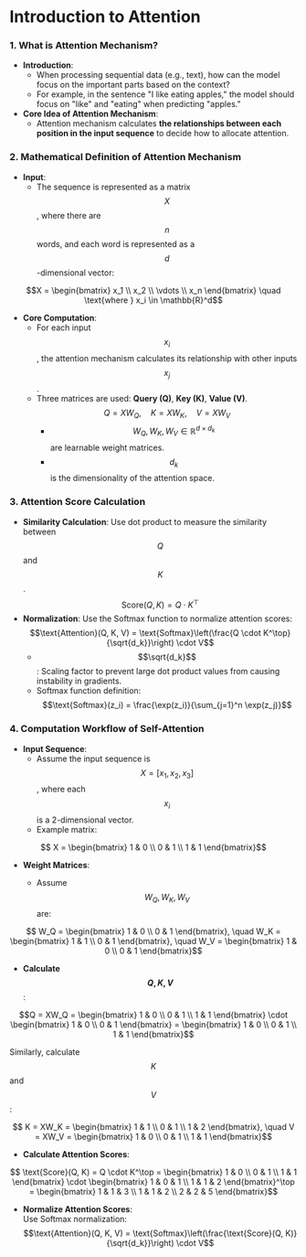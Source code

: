 # Introduction to Attention

### 1. What is Attention Mechanism?  
- **Introduction**:  
  - When processing sequential data (e.g., text), how can the model focus on the important parts based on the context?  
  - For example, in the sentence "I like eating apples," the model should focus on "like" and "eating" when predicting "apples."  
- **Core Idea of Attention Mechanism**:  
  - Attention mechanism calculates **the relationships between each position in the input sequence** to decide how to allocate attention.  

### 2. Mathematical Definition of Attention Mechanism  
- **Input**:  
  - The sequence is represented as a matrix $$X$$, where there are $$n$$ words, and each word is represented as a $$d$$-dimensional vector:  
```math
X = \begin{bmatrix} x_1 \\ x_2 \\ \vdots \\ x_n \end{bmatrix} \quad \text{where } x_i \in \mathbb{R}^d
```

- **Core Computation**:  
  - For each input $$x_i$$, the attention mechanism calculates its relationship with other inputs $$x_j$$.  
  - Three matrices are used: **Query (Q)**, **Key (K)**, **Value (V)**.  
    $$Q = XW_Q, \quad K = XW_K, \quad V = XW_V$$  
    - $$W_Q, W_K, W_V \in \mathbb{R}^{d \times d_k}$$ are learnable weight matrices.  
    - $$d_k$$ is the dimensionality of the attention space.  

### 3. Attention Score Calculation  
- **Similarity Calculation**: Use dot product to measure the similarity between $$Q$$ and $$K$$.  
  $$\text{Score}(Q, K) = Q \cdot K^\top$$  
- **Normalization**: Use the Softmax function to normalize attention scores:  
  $$\text{Attention}(Q, K, V) = \text{Softmax}\left(\frac{Q \cdot K^\top}{\sqrt{d_k}}\right) \cdot V$$  
  - $$\sqrt{d_k}$$: Scaling factor to prevent large dot product values from causing instability in gradients.  
  - Softmax function definition:  
    $$\text{Softmax}(z_i) = \frac{\exp(z_i)}{\sum_{j=1}^n \exp(z_j)}$$  

### 4. Computation Workflow of Self-Attention  
- **Input Sequence**:  
  - Assume the input sequence is $$X = [x_1, x_2, x_3]$$, where each $$x_i$$ is a 2-dimensional vector.  
  - Example matrix:  
```math
    X = \begin{bmatrix}  
    1 & 0 \\  
    0 & 1 \\  
    1 & 1  
    \end{bmatrix}
``` 
- **Weight Matrices**:


  - Assume $$W_Q, W_K, W_V$$ are:
```math
    W_Q = \begin{bmatrix}  
    1 & 0 \\  
    0 & 1  
    \end{bmatrix}, \quad  
    W_K = \begin{bmatrix}  
    1 & 1 \\  
    0 & 1  
    \end{bmatrix}, \quad  
    W_V = \begin{bmatrix}  
    1 & 0 \\  
    0 & 1  
    \end{bmatrix}
```

- **Calculate $$Q, K, V$$**:
```math
Q = XW_Q = \begin{bmatrix}  
  1 & 0 \\  
  0 & 1 \\  
  1 & 1  
  \end{bmatrix} \cdot  
  \begin{bmatrix}  
  1 & 0 \\  
  0 & 1  
  \end{bmatrix} =  
  \begin{bmatrix}  
  1 & 0 \\  
  0 & 1 \\  
  1 & 1  
  \end{bmatrix}
``` 
  Similarly, calculate $$K$$ and $$V$$:  
```math

  K = XW_K = \begin{bmatrix}  
  1 & 1 \\  
  0 & 1 \\  
  1 & 2  
  \end{bmatrix}, \quad  
  V = XW_V = \begin{bmatrix}  
  1 & 0 \\  
  0 & 1 \\  
  1 & 1  
  \end{bmatrix}
```

- **Calculate Attention Scores**:
```math
  \text{Score}(Q, K) = Q \cdot K^\top = \begin{bmatrix}  
  1 & 0 \\  
  0 & 1 \\  
  1 & 1  
  \end{bmatrix} \cdot  
  \begin{bmatrix}  
  1 & 0 & 1 \\  
  1 & 1 & 2  
  \end{bmatrix}^\top =  
  \begin{bmatrix}  
  1 & 1 & 3 \\  
  1 & 1 & 2 \\  
  2 & 2 & 5  
  \end{bmatrix}
```

- **Normalize Attention Scores**:  
  Use Softmax normalization:  
  $$\text{Attention}(Q, K, V) = \text{Softmax}\left(\frac{\text{Score}(Q, K)}{\sqrt{d_k}}\right) \cdot V$$  
